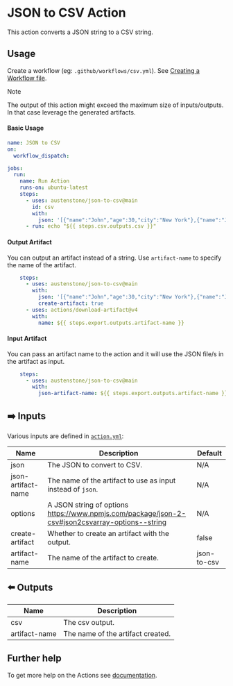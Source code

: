 # JSON to CSV Action

This action converts a JSON string to a CSV string.

## Usage
Create a workflow (eg: `.github/workflows/csv.yml`). See [Creating a Workflow file](https://help.github.com/en/articles/configuring-a-workflow#creating-a-workflow-file).

<!-- 
### PAT(Personal Access Token)

You will need to [create a PAT(Personal Access Token)](https://github.com/settings/tokens/new?scopes=admin:org) that has `admin:org` access.

Add this PAT as a secret so we can use it as input `github-token`, see [Creating encrypted secrets for a repository](https://docs.github.com/en/enterprise-cloud@latest/actions/security-guides/encrypted-secrets#creating-encrypted-secrets-for-a-repository). 
### Organizations

If your organization has SAML enabled you must authorize the PAT, see [Authorizing a personal access token for use with SAML single sign-on](https://docs.github.com/en/enterprise-cloud@latest/authentication/authenticating-with-saml-single-sign-on/authorizing-a-personal-access-token-for-use-with-saml-single-sign-on).
-->
> [!NOTE]  
> The output of this action might exceed the maximum size of inputs/outputs. In that case leverage the generated artifacts.

#### Basic Usage

```yml
name: JSON to CSV
on:
  workflow_dispatch:

jobs:
  run:
    name: Run Action
    runs-on: ubuntu-latest
    steps:
      - uses: austenstone/json-to-csv@main
        id: csv
        with:
          json: '[{"name":"John","age":30,"city":"New York"},{"name":"Jane","age":25,"city":"New York"}]'
      - run: echo "${{ steps.csv.outputs.csv }}"
```
#### Output Artifact
You can output an artifact instead of a string. Use `artifact-name` to specify the name of the artifact.

```yml
    steps:
      - uses: austenstone/json-to-csv@main
        with:
          json: '[{"name":"John","age":30,"city":"New York"},{"name":"Jane","age":25,"city":"New York"}]'
          create-artifact: true
      - uses: actions/download-artifact@v4
        with:
          name: ${{ steps.export.outputs.artifact-name }}
```

#### Input Artifact
You can pass an artifact name to the action and it will use the JSON file/s in the artifact as input.

```yml
    steps:
      - uses: austenstone/json-to-csv@main
        with:
          json-artifact-name: ${{ steps.export.outputs.artifact-name }}
```

## ➡️ Inputs
Various inputs are defined in [`action.yml`](action.yml):

| Name | Description | Default |
| --- | - | - |
| json | The JSON to convert to CSV. | N/A |
| json-artifact-name | The name of the artifact to use as input instead of `json`. | N/A |
| options | A JSON string of options https://www.npmjs.com/package/json-2-csv#json2csvarray-options--string | N/A |
| create-artifact | Whether to create an artifact with the output. | false |
| artifact-name | The name of the artifact to create. | json-to-csv |

## ⬅️ Outputs
| Name | Description |
| --- | - |
| csv | The csv output. |
| artifact-name | The name of the artifact created. |


## Further help
To get more help on the Actions see [documentation](https://docs.github.com/en/actions).
